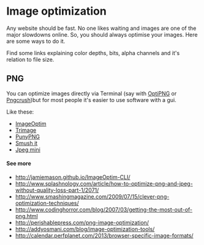 # Image optimization

Any website should be fast. No one likes waiting and images are one of the major slowdowns online. So, you should always optimise your images. Here are some ways to do it.

Find some links explaining color depths, bits, alpha channels and it's relation to file size.

## PNG

You can optimize images directly via Terminal (say with [OptiPNG](http://optipng.sourceforge.net/) or [Pngcrush](http://pmt.sourceforge.net/pngcrush/))but for most people it's easier to use software with a gui.

Like these:

- [ImageOptim](http://imageoptim.com/)
- [Trimage](http://trimage.org/)
- [PunyPNG](http://www.punypng.com/)
- [Smush it](http://www.smushit.com/ysmush.it/)
- [Jpeg mini](http://www.jpegmini.com/main/home)

#### See more

- http://jamiemason.github.io/ImageOptim-CLI/
- http://www.splashnology.com/article/how-to-optimize-png-and-jpeg-without-quality-loss-part-1/2071/
- http://www.smashingmagazine.com/2009/07/15/clever-png-optimization-techniques/
- http://www.codinghorror.com/blog/2007/03/getting-the-most-out-of-png.html
- http://perishablepress.com/png-image-optimization/
- http://addyosmani.com/blog/image-optimization-tools/
- http://calendar.perfplanet.com/2013/browser-specific-image-formats/

